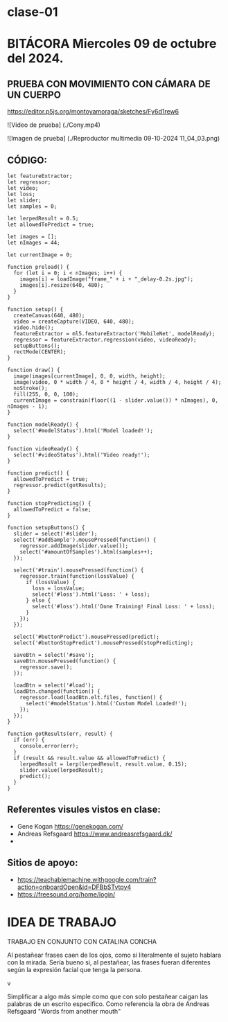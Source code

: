 # clase-01

# BITÁCORA Miercoles 09 de octubre del 2024.

## PRUEBA CON MOVIMIENTO CON CÁMARA DE UN CUERPO

https://editor.p5js.org/montoyamoraga/sketches/Fy6d1rew6


![Vídeo de prueba] (./Cony.mp4)


![Imagen de prueba] (./Reproductor multimedia 09-10-2024 11_04_03.png)

## CÓDIGO:
```
let featureExtractor;
let regressor;
let video;
let loss;
let slider;
let samples = 0;

let lerpedResult = 0.5;
let allowedToPredict = true;

let images = [];
let nImages = 44;

let currentImage = 0;

function preload() {
  for (let i = 0; i < nImages; i++) {
    images[i] = loadImage("frame_" + i + "_delay-0.2s.jpg");
    images[i].resize(640, 480);
  }
}

function setup() {
  createCanvas(640, 480);
  video = createCapture(VIDEO, 640, 480);
  video.hide();
  featureExtractor = ml5.featureExtractor('MobileNet', modelReady);
  regressor = featureExtractor.regression(video, videoReady);
  setupButtons();
  rectMode(CENTER);
}

function draw() {
  image(images[currentImage], 0, 0, width, height);
  image(video, 0 * width / 4, 0 * height / 4, width / 4, height / 4);
  noStroke();
  fill(255, 0, 0, 100);
  currentImage = constrain(floor((1 - slider.value()) * nImages), 0, nImages - 1);
}

function modelReady() {
  select('#modelStatus').html('Model loaded!');
}

function videoReady() {
  select('#videoStatus').html('Video ready!');
}

function predict() {
  allowedToPredict = true;
  regressor.predict(gotResults);
}

function stopPredicting() {
  allowedToPredict = false;
}

function setupButtons() {
  slider = select('#slider');
  select('#addSample').mousePressed(function() {
    regressor.addImage(slider.value());
    select('#amountOfSamples').html(samples++);
  });

  select('#train').mousePressed(function() {
    regressor.train(function(lossValue) {
      if (lossValue) {
        loss = lossValue;
        select('#loss').html('Loss: ' + loss);
      } else {
        select('#loss').html('Done Training! Final Loss: ' + loss);
      }
    });
  });

  select('#buttonPredict').mousePressed(predict);
  select('#buttonStopPredict').mousePressed(stopPredicting);

  saveBtn = select('#save');
  saveBtn.mousePressed(function() {
    regressor.save();
  });

  loadBtn = select('#load');
  loadBtn.changed(function() {
    regressor.load(loadBtn.elt.files, function() {
      select('#modelStatus').html('Custom Model Loaded!');
    });
  });
}

function gotResults(err, result) {
  if (err) {
    console.error(err);
  }
  if (result && result.value && allowedToPredict) {
    lerpedResult = lerp(lerpedResult, result.value, 0.15);
    slider.value(lerpedResult);
    predict();
  }
}
```

## Referentes visules vistos en clase:

* Gene Kogan <https://genekogan.com/>
* Andreas Refsgaard <https://www.andreasrefsgaard.dk/>
*

## Sitios de apoyo:

* https://teachablemachine.withgoogle.com/train?action=onboardOpen&id=DFBbSTvtpy4
* https://freesound.org/home/login/

# IDEA DE TRABAJO

TRABAJO EN CONJUNTO CON CATALINA CONCHA

Al pestañear frases caen de los ojos, como si literalmente el sujeto hablara con la mirada. Sería bueno si, al pestañear, las frases fueran diferentes según la expresión facial que tenga la persona.

v


Simplificar a algo más simple como que con solo pestañear caigan las palabras de un escrito especifico. Como referencia la obra de Andreas Refsgaard "Words from another mouth"




